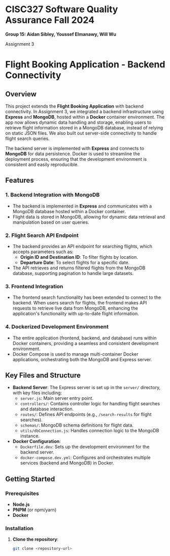 # CISC327 Software Quality Assurance Fall 2024

**Group 15: Aidan Sibley, Youssef Elmanawy, Will Wu**

Assignment 3

# Flight Booking Application - Backend Connectivity

## Overview

This project extends the **Flight Booking Application** with backend connectivity. In Assignment 3, we integrated a backend infrastructure using **Express** and **MongoDB**, hosted within a **Docker** container environment. The app now allows dynamic data handling and storage, enabling users to retrieve flight information stored in a MongoDB database, instead of relying on static JSON files. We also built out server-side connectivity to handle flight search queries.

The backend server is implemented with **Express** and connects to **MongoDB** for data persistence. Docker is used to streamline the deployment process, ensuring that the development environment is consistent and easily reproducible.

## Features

### 1. **Backend Integration with MongoDB**
- The backend is implemented in **Express** and communicates with a MongoDB database hosted within a Docker container.
- Flight data is stored in MongoDB, allowing for dynamic data retrieval and manipulation based on user queries.

### 2. **Flight Search API Endpoint**
- The backend provides an API endpoint for searching flights, which accepts parameters such as:
  - **Origin ID and Destination ID**: To filter flights by location.
  - **Departure Date**: To select flights for a specific date.
- The API retrieves and returns filtered flights from the MongoDB database, supporting pagination to handle large datasets.

### 3. **Frontend Integration**
- The frontend search functionality has been extended to connect to the backend. When users search for flights, the frontend makes API requests to retrieve live data from MongoDB, enhancing the application's functionality with up-to-date flight information.

### 4. **Dockerized Development Environment**
- The entire application (frontend, backend, and database) runs within Docker containers, providing a seamless and consistent development environment.
- Docker Compose is used to manage multi-container Docker applications, orchestrating both the MongoDB and Express server.

## Key Files and Structure

- **Backend Server**: The Express server is set up in the `server/` directory, with key files including:
  - `server.js`: Main server entry point.
  - `controllers/`: Contains controller logic for handling flight searches and database interaction.
  - `routes/`: Defines API endpoints (e.g., `/search-results` for flight searches).
  - `schemas/`: MongoDB schema definitions for flight data.
  - `utils/dbConnection.js`: Handles connection logic to the MongoDB instance.
- **Docker Configuration**:
  - `Dockerfile.dev`: Sets up the development environment for the backend server.
  - `docker-compose.dev.yml`: Configures and orchestrates multiple services (backend and MongoDB) in Docker.

## Getting Started

### Prerequisites

- **Node.js**
- **PNPM** (or npm/yarn)
- **Docker**

### Installation

1. **Clone the repository**:
   ```bash
   git clone <repository-url>
